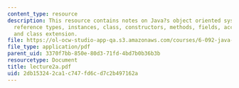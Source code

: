 ```yaml
---
content_type: resource
description: This resource contains notes on Java?s object oriented system, data types,
  reference types, instances, class, constructors, methods, fields, accessors, interfaces,
  and class extension.
file: https://ol-ocw-studio-app-qa.s3.amazonaws.com/courses/6-092-java-preparation-for-6-170-january-iap-2006/2db153242ca1c747fd6cd7c2b497162a_lecture2a.pdf
file_type: application/pdf
parent_uid: 3370f7bb-850e-80d3-71fd-4bd7b0b36b3b
resourcetype: Document
title: lecture2a.pdf
uid: 2db15324-2ca1-c747-fd6c-d7c2b497162a
---
```

